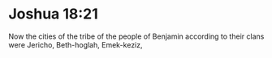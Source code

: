 # Joshua 18:21

Now the cities of the tribe of the people of Benjamin according to their clans were Jericho, Beth-hoglah, Emek-keziz,
